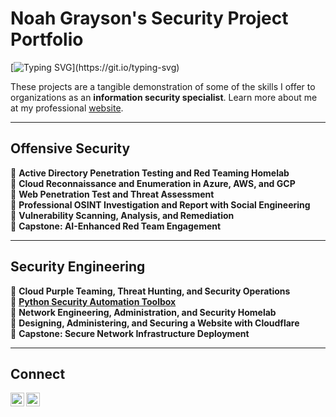# Noah Grayson's Security Project Portfolio

[![Typing SVG](https://readme-typing-svg.demolab.com?font=Exo+2&pause=1000&color=A81919&random=false&width=300&lines=Security+Engineering.;Security+Research.;Cloud+Security.;AI+Security.;DevSecOps.;Penetration+Testing.;Red+Teaming.)](https://git.io/typing-svg)

These projects are a tangible demonstration of some of the skills I offer to organizations as an **information security specialist**. Learn more about me at my professional <a href="https://noahsec.pro/">website</a>.

<hr/>

## Offensive Security
🔴 **Active Directory Penetration Testing and Red Teaming Homelab** <br/>
🔴 **Cloud Reconnaissance and Enumeration in Azure, AWS, and GCP** <br/>
🔴 **Web Penetration Test and Threat Assessment** <br/>
🔴 **Professional OSINT Investigation and Report with Social Engineering** <br/>
🔴 **Vulnerability Scanning, Analysis, and Remediation** <br/>
🔴 **Capstone: AI-Enhanced Red Team Engagement** <br/>

<hr/>

## Security Engineering
🔵 **Cloud Purple Teaming, Threat Hunting, and Security Operations** <br/>
🔵 <a href="https://github.com/NoahAronov/python-toolbox">**Python Security Automation Toolbox**</a> <br/>
🔵 **Network Engineering, Administration, and Security Homelab** <br/>
🔵 **Designing, Administering, and Securing a Website with Cloudflare** <br/>
🔵 **Capstone: Secure Network Infrastructure Deployment** <br/>

<hr/>

## Connect

[<img align="left" alt="f" width="22px" src="https://simpleicons.org/?modal=icon&q=x" />][twitter]
[<img align="left" alt="f" width="22px" src="https://cdn.jsdelivr.net/npm/simple-icons@v3/icons/linkedin.svg" />][linkedin]

[twitter]: https://x.com/___________
[linkedin]: https://linkedin.com/in/___________

